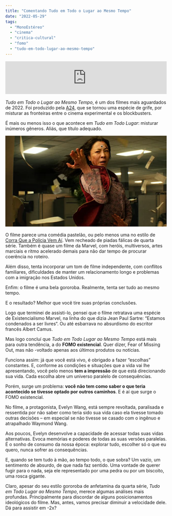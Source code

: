 ```yaml
---
title: "Comentando Tudo em Todo o Lugar ao Mesmo Tempo"
date: "2022-05-29"
tags: 
  - "MonoEstéreo"
  - "cinema"
  - "critica-cultural"
  - "fomo"
  - "tudo-em-todo-lugar-ao-mesmo-tempo"
---
```


<iframe src="https://anchor.fm/monoestereo/embed/episodes/Comentando-Tudo-em-Todo-o-Lugar-ao-Mesmo-Tempo-e1j6ur2" height="102px" width="100%" frameborder="0" scrolling="no"></iframe>

_Tudo em Todo o Lugar ao Mesmo Tempo_, é um dos filmes mais aguardados de 2022. Foi produzido pela [A24](https://a24films.com/), que se tornou uma espécie de grife, por misturar as fronteiras entre o cinema experimental e os blockbusters.

É mais ou menos isso o que acontece em _Tudo em Todo Lugar_: misturar inúmeros gêneros. Aliás, que título adequado.

![Imagem do filme Tudo em Todo o Lugar ao Mesmo Tempo](images/tudo.jpg)

O filme parece uma comédia pastelão, ou pelo menos uma no estilo de [Corra Que a Polícia Vem Aí](https://www.adorocinema.com/filmes/filme-4528/). Vem recheado de piadas fálicas de quarta série. Também é quase um filme da Marvel, com heróis, multiversos, artes marciais e ritmo acelerado demais para não dar tempo de procurar coerência no roteiro.

Além disso, tenta incorporar um tom de filme independente, com conflitos familiares, dificuldades de manter um relacionamento longo e problemas com a imigração nos Estados Unidos.

Enfim: o filme é uma bela gororoba. Realmente, tenta ser tudo ao mesmo tempo.

E o resultado? Melhor que você tire suas próprias conclusões.

Logo que terminei de assisti-lo, pensei que o filme retratava uma espécie de Existencialismo Marvel, na linha do que dizia Jean Paul Sartre: “Estamos condenados a ser livres“. Ou até esbarrava no absurdismo do escritor francês Albert Camus.

Mas logo concluí que _Tudo em Todo Lugar ao Mesmo Tempo_ está mais para outra tendência, a do **FOMO existencial**. Quer dizer, Fear of Missing Out, mas não -voltado apenas aos últimos produtos ou notícias.

Funciona assim: já que você está vivo, é obrigado a fazer “escolhas” constantes. E, conforme as condições e situações que a vida vai lhe apresentando, você pelo menos **tem a impressão** de que está direcionando sua vida. Cada escolha abre um universo paralelo de consequências.

Porém, surge um problema: **você não tem como saber o que teria acontecido se tivesse optado por outros caminhos**. E é aí que surge o FOMO existencial.

No filme, a protagonista, Evelyn Wang, está sempre revoltada, paralisada e ressentida por não saber como teria sido sua vida caso ela tivesse tomado outras decisões – em especial se não tivesse se casado com o ingênuo e atrapalhado Waymond Wang.

Aos poucos, Evelyn desenvolve a capacidade de acessar todas suas vidas alternativas. Evoca memórias e poderes de todas as suas versões paralelas. É o sonho de consumo da nossa época: explorar tudo, escolher só o que eu quero, nunca sofrer as consequências.

E, quando se tem tudo à mão, ao tempo todo, o que sobra? Um vazio, um sentimento de absurdo, de que nada faz sentido. Uma vontade de querer fugir para o nada, seja ele representado por uma pedra ou por um biscoito, uma rosca gigante.

Claro, apesar do seu estilo gororoba de anfetamina da quarta série, _Tudo em Todo Lugar ao Mesmo Tempo_, merece algumas análises mais profundas. Principalmente para discordar de alguns posicionamentos ideológicos do filme. Mas, antes, vamos precisar diminuir a velocidade dele. Dá para assistir em -2x?
